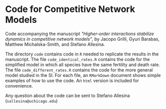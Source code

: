 # Code for Competitive Network Models

Code accompanying the manuscript *"Higher-order interactions stabilize dynamics in competitive network models"*, by Jacopo Grilli, Gyuri Barabas, Matthew Michalska-Smith, and Stefano Allesina. 

The directory `code` contains code in `R` needed to replicate the results in the manuscript. The file `code_identical_rates.R` contains the code for the simplified model in which all species have the same fertility and death rate. The file `code_different_rates.R` contains the code for the more general model studied in the SI. For each file, an `RMarkDown` document shows simple examples of how to use the code. An `html` version is included for convenience.

Any question about the code can be sent to Stefano Allesina (`sallesina@uchicago.edu`)

